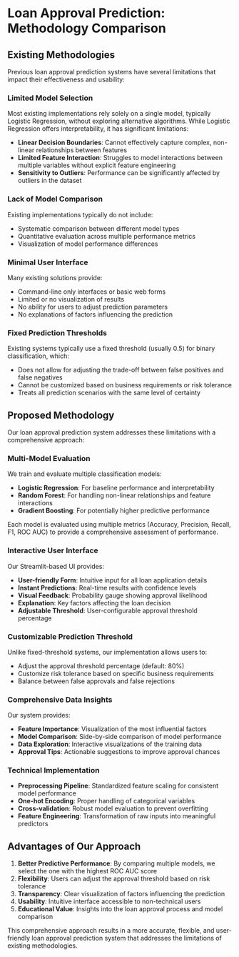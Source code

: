 # Loan Approval Prediction: Methodology Comparison

## Existing Methodologies

Previous loan approval prediction systems have several limitations that impact their effectiveness and usability:

### Limited Model Selection

Most existing implementations rely solely on a single model, typically Logistic Regression, without exploring alternative algorithms. While Logistic Regression offers interpretability, it has significant limitations:

- **Linear Decision Boundaries**: Cannot effectively capture complex, non-linear relationships between features
- **Limited Feature Interaction**: Struggles to model interactions between multiple variables without explicit feature engineering
- **Sensitivity to Outliers**: Performance can be significantly affected by outliers in the dataset

### Lack of Model Comparison

Existing implementations typically do not include:

- Systematic comparison between different model types
- Quantitative evaluation across multiple performance metrics
- Visualization of model performance differences

### Minimal User Interface

Many existing solutions provide:

- Command-line only interfaces or basic web forms
- Limited or no visualization of results
- No ability for users to adjust prediction parameters
- No explanations of factors influencing the prediction

### Fixed Prediction Thresholds

Existing systems typically use a fixed threshold (usually 0.5) for binary classification, which:

- Does not allow for adjusting the trade-off between false positives and false negatives
- Cannot be customized based on business requirements or risk tolerance
- Treats all prediction scenarios with the same level of certainty

## Proposed Methodology

Our loan approval prediction system addresses these limitations with a comprehensive approach:

### Multi-Model Evaluation

We train and evaluate multiple classification models:

- **Logistic Regression**: For baseline performance and interpretability
- **Random Forest**: For handling non-linear relationships and feature interactions
- **Gradient Boosting**: For potentially higher predictive performance

Each model is evaluated using multiple metrics (Accuracy, Precision, Recall, F1, ROC AUC) to provide a comprehensive assessment of performance.

### Interactive User Interface

Our Streamlit-based UI provides:

- **User-friendly Form**: Intuitive input for all loan application details
- **Instant Predictions**: Real-time results with confidence levels
- **Visual Feedback**: Probability gauge showing approval likelihood
- **Explanation**: Key factors affecting the loan decision
- **Adjustable Threshold**: User-configurable approval threshold percentage

### Customizable Prediction Threshold

Unlike fixed-threshold systems, our implementation allows users to:

- Adjust the approval threshold percentage (default: 80%)
- Customize risk tolerance based on specific business requirements
- Balance between false approvals and false rejections

### Comprehensive Data Insights

Our system provides:

- **Feature Importance**: Visualization of the most influential factors
- **Model Comparison**: Side-by-side comparison of model performance
- **Data Exploration**: Interactive visualizations of the training data
- **Approval Tips**: Actionable suggestions to improve approval chances

### Technical Implementation

- **Preprocessing Pipeline**: Standardized feature scaling for consistent model performance
- **One-hot Encoding**: Proper handling of categorical variables
- **Cross-validation**: Robust model evaluation to prevent overfitting
- **Feature Engineering**: Transformation of raw inputs into meaningful predictors

## Advantages of Our Approach

1. **Better Predictive Performance**: By comparing multiple models, we select the one with the highest ROC AUC score
2. **Flexibility**: Users can adjust the approval threshold based on risk tolerance
3. **Transparency**: Clear visualization of factors influencing the prediction
4. **Usability**: Intuitive interface accessible to non-technical users
5. **Educational Value**: Insights into the loan approval process and model comparison

This comprehensive approach results in a more accurate, flexible, and user-friendly loan approval prediction system that addresses the limitations of existing methodologies.
